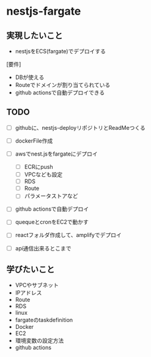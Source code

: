# nestjs-fargate

## 実現したいこと
- nestjsをECS(fargate)でデプロイする

[要件]
- DBが使える
- Routeでドメインが割り当てられている
- github actionsで自動デプロイできる

## TODO

- [ ]  githubに、nestjs-deployリポジトリとReadMeつくる
- [ ] dockerFile作成
- [ ]  awsでnest.jsをfargateにデプロイ
    - [ ] ECRにpush
    - [ ]  VPCなども設定
    - [ ]  RDS
    - [ ]  Route
    - [ ] パラメータストアなど
- [ ]  github actionsで自動デプロイ
- [ ]  quequeとcronをEC2で動かす
- [ ] reactフォルダ作成して、amplifyでデプロイ
- [ ] api通信出来るとこまで


## 学びたいこと

- VPCやサブネット
- IPアドレス
- Route
- RDS
- linux
- fargateのtaskdefinition
- Docker
- EC2
- 環境変数の設定方法
- github actions
